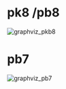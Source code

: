 # pk8 /pb8
![graphviz_pkb8](https://cdn.discordapp.com/attachments/911821693834637332/948599350848802866/graphviz7.png)

# pb7
![graphviz_pb7](https://cdn.discordapp.com/attachments/911821693834637332/948599350404194304/graphviz8.png)
